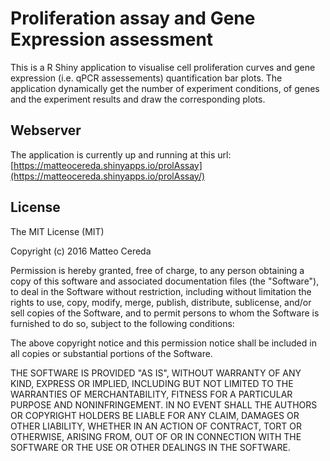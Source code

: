 Proliferation assay and Gene Expression assessment
====================================================
This is a R Shiny application to visualise cell proliferation curves and gene expression (i.e. qPCR assessements) quantification bar plots. 
The application dynamically get the number of experiment conditions, of genes and the experiment results and draw the corresponding plots.


## Webserver

The application is currently up and running at this url: [https://matteocereda.shinyapps.io/prolAssay](https://matteocereda.shinyapps.io/prolAssay/)


## License

The MIT License (MIT)

Copyright (c) 2016 Matteo Cereda

Permission is hereby granted, free of charge, to any person obtaining a copy
of this software and associated documentation files (the "Software"), to deal
in the Software without restriction, including without limitation the rights
to use, copy, modify, merge, publish, distribute, sublicense, and/or sell
copies of the Software, and to permit persons to whom the Software is
furnished to do so, subject to the following conditions:

The above copyright notice and this permission notice shall be included in all
copies or substantial portions of the Software.

THE SOFTWARE IS PROVIDED "AS IS", WITHOUT WARRANTY OF ANY KIND, EXPRESS OR
IMPLIED, INCLUDING BUT NOT LIMITED TO THE WARRANTIES OF MERCHANTABILITY,
FITNESS FOR A PARTICULAR PURPOSE AND NONINFRINGEMENT. IN NO EVENT SHALL THE
AUTHORS OR COPYRIGHT HOLDERS BE LIABLE FOR ANY CLAIM, DAMAGES OR OTHER
LIABILITY, WHETHER IN AN ACTION OF CONTRACT, TORT OR OTHERWISE, ARISING FROM,
OUT OF OR IN CONNECTION WITH THE SOFTWARE OR THE USE OR OTHER DEALINGS IN THE
SOFTWARE.

